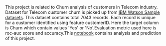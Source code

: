 This project is related to Churn analysis of customers in Telecom industry. Dataset for Telecom customer churn is picked up from [IBM Watson Sample datasets](https://www.ibm.com/communities/analytics/watson-analytics-blog/guide-to-sample-datasets/). This dataset contains total 7043 records. Each record is unique for a customer identified using feature customerID. Here the target column is Churn which contain values 'Yes' or 'No'.Evaluation metric used here is roc-auc score and accuracy.This [notebook](http://nbviewer.jupyter.org/github/BParesh89/kaggle/blob/master/TelcoCustomerChurn/TelcoCustomerChurn.ipynb) contains analysis and prediction of this project.
